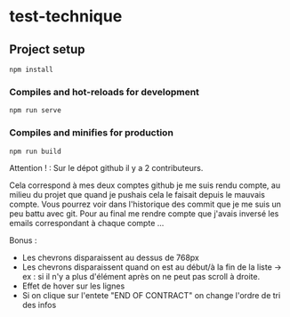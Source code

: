 # test-technique

## Project setup

```
npm install
```

### Compiles and hot-reloads for development

```
npm run serve
```

### Compiles and minifies for production

```
npm run build
```

Attention ! : Sur le dépot github il y a 2 contributeurs.

Cela correspond à mes deux comptes github je me suis rendu compte, au milieu du projet que quand je pushais cela le faisait depuis le mauvais compte. Vous pourrez voir dans l'historique des commit que je me suis un peu battu avec git. Pour au final me rendre compte que j'avais inversé les emails correspondant à chaque compte ...

Bonus :

- Les chevrons disparaissent au dessus de 768px
- Les chevrons disparaissent quand on est au début/à la fin de la liste -> ex : si il n'y a plus d'élément après on ne peut pas scroll à droite.
- Effet de hover sur les lignes
- Si on clique sur l'entete "END OF CONTRACT" on change l'ordre de tri des infos
